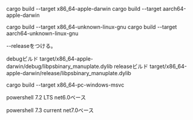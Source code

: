 
cargo build --target x86_64-apple-darwin
cargo build --target aarch64-apple-darwin

cargo build --target x86_64-unknown-linux-gnu
cargo build --target aarch64-unknown-linux-gnu


--releaseをつける。

debugビルド
target/x86_64-apple-darwin/debug/libpsbinary_manuplate.dylib
releaseビルド
target/x86_64-apple-darwin/release/libpsbinary_manuplate.dylib

cargo build --target x86_64-pc-windows-msvc

powershell 7.2 LTS net6.0ベース

powershell 7.3 current net7.0ベース
